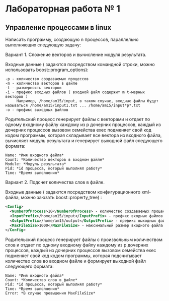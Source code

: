 # Лабораторная работа № 1

## Управление процессами в linux

Написать программу, создающую n процессов, параллельно выполняющих следующую задачу:

Вариант 1.
Сложение векторов и вычисление модуля результата.

Входные данные ( задаются посредством командной строки, можно использовать boost::program_options):
```
-p - количество создаваемых процессов  
-m - количество векторов в файле  
-t - размерность векторов  
-i - префикс входных файлов ( входной файл содержит m t-мерных векторов )  
     Например, /home/am15/input, в таком случае, входные файлы будут называться /home/am15/input1.txt ... /home/am15/input*p*.txt  
-o - префикс выходных файлов  
```

Родительский процесс генерирует файлы с векторами и отдает по одному входному файлу каждому из p дочерних процессов, 
каждый из дочерних процессов вызовом семейства exec подменяет свой код кодом программы, которая складывает все вектора из входного файла, вычисляет модуль результата и генерирует выходной файл следующего формата:

```
Name: *Имя входного файла*  
Count: *Количество векторов в входном файле*  
Module: *Модуль результата*  
Pid: *id процесса, который выполнял работу*  
Time: *Время выполнения*  
```

Вариант 2.
Подсчет количества слов в файле.

Входные данные ( задаются посредством конфигурационного xml-файла, можно заюзать boost::property_tree) :
```xml
<Config>  
  <NumberOfProcess>10</NumberOfProcess> - количество создаваемых процессов  
  <InputPrefix>/home/am15/input</InputPrefix> - префикс входных файлов   
  <OutputPrefix>/home/am15/output</OutputPrefix> - префикс выходных файлов  
  <MaxFileSize>1000</MaxFileSize> - максимальный размер входного файла ( в случае превышения этого значения, в выходной файл записать информацию об ошибке)  
</Config>  
```

Родительский процесс генерирует файлы с произвольным количеством слов и отдает по одному входному файлу каждому из p дочерних процессов, 
каждый из дочерних процессов вызовом семейства exec подменяет свой код кодом программы, которая подсчитывает количество слов во входном файле и формирует выходной файл следующего формата:
```
Name: *Имя входного файла*  
Count: *Количество слов в файле*  
Pid: *id процесса, который выполнял работу*  
Time: *Время выполнения*  
Error: *В случае превышения MaxFileSize*  
```
